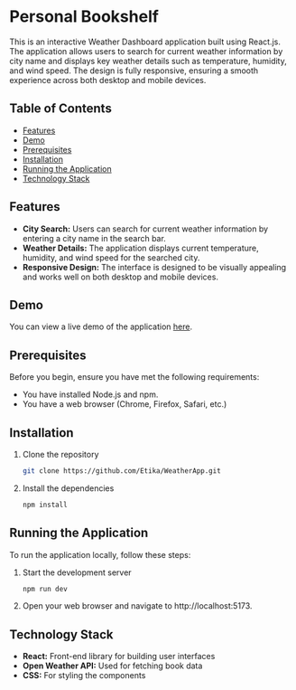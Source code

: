 # Personal Bookshelf

This is an interactive Weather Dashboard application built using React.js. The application allows users to search for current weather information by city name and displays key weather details such as temperature, humidity, and wind speed. The design is fully responsive, ensuring a smooth experience across both desktop and mobile devices.

## Table of Contents

- [Features](#features)
- [Demo](#demo)
- [Prerequisites](#prerequisites)
- [Installation](#installation)
- [Running the Application](#running-the-application)
- [Technology Stack](#technology-stack)

## Features

- **City Search:** Users can search for current weather information by entering a city name in the search bar.
- **Weather Details:** The application displays current temperature, humidity, and wind speed for the searched city.
- **Responsive Design:** The interface is designed to be visually appealing and works well on both desktop and mobile devices.


## Demo

You can view a live demo of the application [here](https://weather-app-one-gules-78.vercel.app/).

## Prerequisites

Before you begin, ensure you have met the following requirements:

- You have installed Node.js and npm.
- You have a web browser (Chrome, Firefox, Safari, etc.)

## Installation

1. Clone the repository
   ```bash
   git clone https://github.com/Etika/WeatherApp.git

2. Install the dependencies
   ```bash
   npm install

## Running the Application

To run the application locally, follow these steps:

1.  Start the development server
    ```bash
    npm run dev
    
2.  Open your web browser and navigate to http://localhost:5173.

## Technology Stack

- **React:** Front-end library for building user interfaces
- **Open Weather API:** Used for fetching book data
- **CSS:** For styling the components
